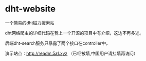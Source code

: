 # dht-website
一个简易的dht磁力搜索站



dht网络爬虫的详细代码在我上一个开源的项目中有介绍，这边不再多述。

后端dht-search服务只暴露了两个接口在controller中。



演示站点：http://readm.5a1.xyz （已经被墙,中国用户请挂墙再访问）

